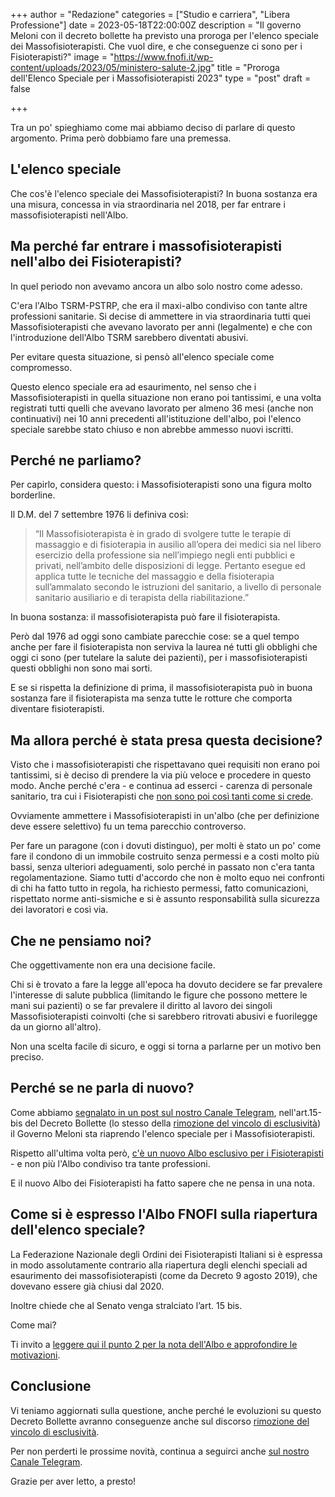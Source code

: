 +++ author = "Redazione" 
categories = ["Studio e carriera", "Libera Professione"] 
date = 2023-05-18T22:00:00Z 
description = "Il governo Meloni con il decreto bollette ha previsto una proroga per l'elenco speciale dei Massofisioterapisti. Che vuol dire, e che conseguenze ci sono per i Fisioterapisti?" 
image = "https://www.fnofi.it/wp-content/uploads/2023/05/ministero-salute-2.jpg" 
title = "Proroga dell'Elenco Speciale per i Massofisioterapisti 2023" 
type = "post" 
draft = false

+++

Tra un po' spieghiamo come mai abbiamo deciso di parlare di questo argomento. Prima però dobbiamo fare una premessa.

## L'elenco speciale

Che cos'è l'elenco speciale dei Massofisioterapisti? 
In buona sostanza era una misura, concessa in via straordinaria nel 2018, per far entrare i massofisioterapisti nell'Albo.


## Ma perché far entrare i massofisioterapisti nell'albo dei Fisioterapisti?
In quel periodo non avevamo ancora un albo solo nostro come adesso.

C'era l'Albo TSRM-PSTRP, che era il maxi-albo condiviso con tante altre professioni sanitarie. 
Si decise di ammettere in via straordinaria tutti quei Massofisioterapisti che avevano lavorato per anni (legalmente) e che con l'introduzione dell'Albo TSRM sarebbero diventati abusivi.

Per evitare questa situazione, si pensò all'elenco speciale come compromesso.

Questo elenco speciale era ad esaurimento, nel senso che i Massofisioterapisti in quella situazione non erano poi tantissimi, e una volta registrati tutti quelli che avevano lavorato per almeno 36 mesi (anche non continuativi) nei 10 anni precedenti all'istituzione dell'albo, poi l'elenco speciale sarebbe stato chiuso e non abrebbe ammesso nuovi iscritti.


## Perché ne parliamo?
Per capirlo, considera questo: i Massofisioterapisti sono una figura molto borderline. 

Il D.M. del 7 settembre 1976 li definiva così:

>“Il Massofisioterapista è in grado di svolgere tutte le terapie di massaggio e di fisioterapia in ausilio all’opera dei medici sia nel libero esercizio della professione sia nell’impiego negli enti pubblici e privati, nell’ambito delle disposizioni di legge. Pertanto esegue ed applica tutte le tecniche del massaggio e della fisioterapia sull’ammalato secondo le istruzioni del sanitario, a livello di personale sanitario ausiliario e di terapista della riabilitazione.”

In buona sostanza: il massofisioterapista può fare il fisioterapista.

Però dal 1976 ad oggi sono cambiate parecchie cose: se a quel tempo anche per fare il fisioterapista non serviva la laurea né tutti gli obblighi che oggi ci sono (per tutelare la salute dei pazienti), per i massofisioterapisti questi obblighi non sono mai sorti.

E se si rispetta la definizione di prima, il massofisioterapista può in buona sostanza fare il fisioterapista ma senza tutte le rotture che comporta diventare fisioterapisti.


## Ma allora perché è stata presa questa decisione?
Visto che i massofisioterapisti che rispettavano quei requisiti non erano poi tantissimi, si è deciso di prendere la via più veloce e procedere in questo modo.
Anche perché c'era - e continua ad esserci - carenza di personale sanitario, tra cui i Fisioterapisti che [non sono poi così tanti come si crede](https://fisioterapisti.org/conviene-fare-fisioterapia-ci-sono-troppi-fisioterapisti/).

Ovviamente ammettere i Massofisioterapisti in un'albo (che per definizione deve essere selettivo) fu un tema parecchio controverso.

Per fare un paragone (con i dovuti distinguo), per molti è stato un po' come fare il condono di un immobile costruito senza permessi e a costi molto più bassi, senza ulteriori adeguamenti, solo perché in passato non c'era tanta regolamentazione.
Siamo tutti d'accordo che non è molto equo nei confronti di chi ha fatto tutto in regola, ha richiesto permessi, fatto comunicazioni, rispettato norme anti-sismiche e si è assunto responsabilità sulla sicurezza dei lavoratori e così via.

## Che ne pensiamo noi?
Che oggettivamente non era una decisione facile.

Chi si è trovato a fare la legge all'epoca ha dovuto decidere se far prevalere l'interesse di salute pubblica (limitando le figure che possono mettere le mani sui pazienti) o se far prevalere il diritto al lavoro dei singoli Massofisioterapisti coinvolti (che si sarebbero ritrovati abusivi e fuorilegge da un giorno all'altro). 

Non una scelta facile di sicuro, e oggi si torna a parlarne per un motivo ben preciso.

## Perché se ne parla di nuovo?
Come abbiamo [segnalato in un post sul nostro Canale Telegram](https://t.me/fisioterapisti_official), nell'art.15-bis del Decreto Bollette (lo stesso della [rimozione del vincolo di esclusività](https://fisioterapisti.org/rimozione-vincolo-esclusivita-2023-per-fisioterapisti-il-punto-della-situazione/)) il Governo Meloni sta riaprendo l'elenco speciale per i Massofisioterapisti.

Rispetto all'ultima volta però, [c'è un nuovo Albo esclusivo per i Fisioterapisti](https://fisioterapisti.org/tutto-quello-da-sapere-nel-2023-sul-nuovo-albo-dei-fisioterapisti-fnofi/) - e non più l'Albo condiviso tra tante professioni.

E il nuovo Albo dei Fisioterapisti ha fatto sapere che ne pensa in una nota.

## Come si è espresso l'Albo FNOFI sulla riapertura dell'elenco speciale?
La Federazione Nazionale degli Ordini dei Fisioterapisti Italiani si è espressa in modo assolutamente contrario alla riapertura degli elenchi speciali ad esaurimento dei massofisioterapisti (come da Decreto 9 agosto 2019), che dovevano essere già chiusi dal 2020.

Inoltre chiede che al Senato venga stralciato l’art. 15 bis.

Come mai?

Ti invito a [leggere qui il punto 2 per la nota dell'Albo e approfondire le motivazioni](https://t.me/fisioterapisti_official/186).

## Conclusione
Vi teniamo aggiornati sulla questione, anche perché le evoluzioni su questo Decreto Bollette avranno conseguenze anche sul discorso [rimozione del vincolo di esclusività](https://fisioterapisti.org/rimozione-vincolo-esclusivita-2023-per-fisioterapisti-il-punto-della-situazione/).

Per non perderti le prossime novità, continua a seguirci anche [sul nostro Canale Telegram](https://t.me/fisioterapisti_official).

Grazie per aver letto, a presto!
